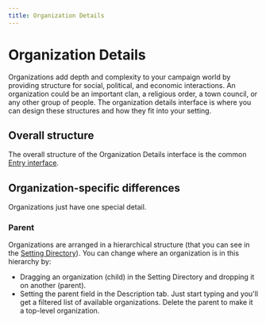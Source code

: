 ```yaml
---
title: Organization Details
---
```

# Organization Details

Organizations add depth and complexity to your campaign world by providing structure for social, political, and economic interactions. An organization could be an important clan, a religious order, a town council, or any other group of people.  The organization details interface is where you can design these structures and how they fit into your setting.

## Overall structure
The overall structure of the Organization Details interface is the common [Entry interface](/reference/content/entry).

## Organization-specific differences
Organizations just have one special detail.

### Parent
Organizations are arranged in a hierarchical structure (that you can see in the [Setting Directory](/reference/navigation/directory-sidebar#setting-directory)).  You can change where an organization is in this hierarchy by:
- Dragging an organization (child) in the Setting Directory and dropping it on another (parent).
- Setting the parent field in the Description tab.  Just start typing and you'll get a filtered list of available organizations.  Delete the parent to make it a top-level organization.

